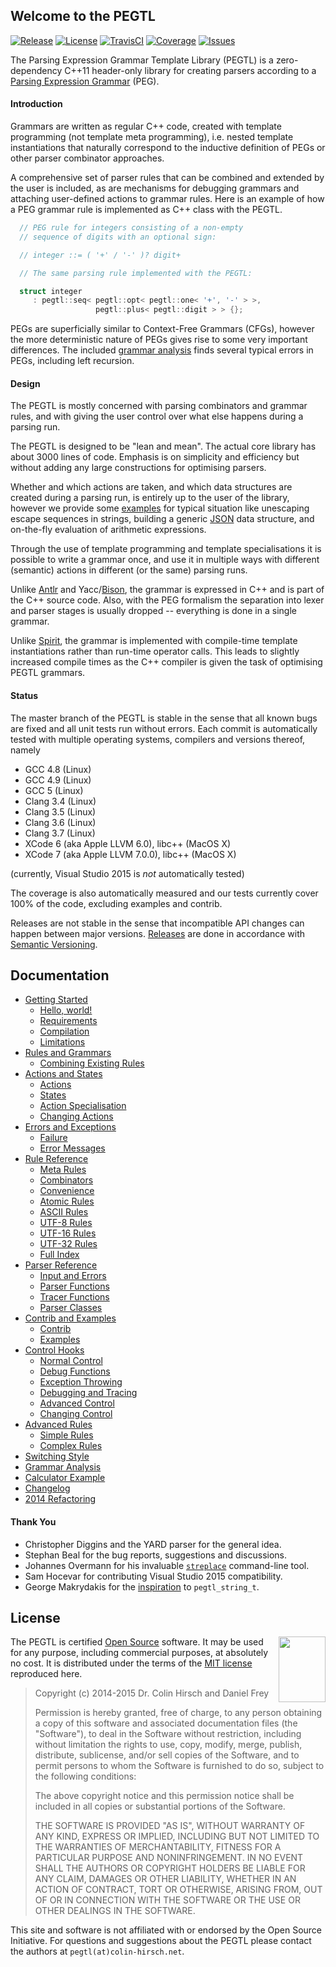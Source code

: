 ## Welcome to the PEGTL

[![Release](https://img.shields.io/github/release/ColinH/PEGTL.svg)](https://github.com/ColinH/PEGTL/releases/latest)
[![License](https://img.shields.io/github/license/ColinH/PEGTL.svg)](#license)
[![TravisCI](https://travis-ci.org/ColinH/PEGTL.svg)](https://travis-ci.org/ColinH/PEGTL)
[![Coverage](https://img.shields.io/coveralls/ColinH/PEGTL.svg)](https://coveralls.io/github/ColinH/PEGTL)
[![Issues](https://img.shields.io/github/issues/ColinH/PEGTL.svg)](https://github.com/ColinH/PEGTL/issues)

The Parsing Expression Grammar Template Library (PEGTL) is a zero-dependency C++11 header-only library for creating parsers according to a [Parsing Expression Grammar](http://en.wikipedia.org/wiki/Parsing_expression_grammar) (PEG).

#### Introduction

Grammars are written as regular C++ code, created with template programming (not template meta programming), i.e. nested template instantiations that naturally correspond to the inductive definition of PEGs or other parser combinator approaches.

A comprehensive set of parser rules that can be combined and extended by the user is included, as are mechanisms for debugging grammars and attaching user-defined actions to grammar rules.
Here is an example of how a PEG grammar rule is implemented as C++ class with the PEGTL.

```c++
  // PEG rule for integers consisting of a non-empty
  // sequence of digits with an optional sign:

  // integer ::= ( '+' / '-' )? digit+

  // The same parsing rule implemented with the PEGTL:

  struct integer
     : pegtl::seq< pegtl::opt< pegtl::one< '+', '-' > >,
                   pegtl::plus< pegtl::digit > > {};
```

PEGs are superficially similar to Context-Free Grammars (CFGs), however the more deterministic nature of PEGs gives rise to some very important differences.
The included [grammar analysis](https://github.com/ColinH/PEGTL/wiki/Grammar-Analysis) finds several typical errors in PEGs, including left recursion.

#### Design

The PEGTL is mostly concerned with parsing combinators and grammar rules, and with giving the user control over what else happens during a parsing run.

The PEGTL is designed to be "lean and mean".
The actual core library has about 3000 lines of code.
Emphasis is on simplicity and efficiency but without adding any large constructions for optimising parsers.

Whether and which actions are taken, and which data structures are created during a parsing run, is entirely up to the user of the library, however we provide some [examples](https://github.com/ColinH/PEGTL/wiki/Contrib-and-Examples#examples) for typical situation like unescaping escape sequences in strings, building a generic [JSON](http://www.json.org/) data structure, and on-the-fly evaluation of arithmetic expressions.

Through the use of template programming and template specialisations it is possible to write a grammar once, and use it in multiple ways with different (semantic) actions in different (or the same) parsing runs.

Unlike [Antlr](http://www.antlr.org/) and Yacc/[Bison](http://www.gnu.org/software/bison/), the grammar is expressed in C++ and is part of the C++ source code.
Also, with the PEG formalism the separation into lexer and parser stages is usually dropped -- everything is done in a single grammar.

Unlike [Spirit](http://boost-spirit.com/), the grammar is implemented with compile-time template instantiations rather than run-time operator calls.
This leads to slightly increased compile times as the C++ compiler is given the task of optimising PEGTL grammars.

#### Status

The master branch of the PEGTL is stable in the sense that all known bugs are fixed and all unit tests run without errors. Each commit is automatically tested with multiple operating systems, compilers and versions thereof, namely

* GCC 4.8 (Linux)
* GCC 4.9 (Linux)
* GCC 5 (Linux)
* Clang 3.4 (Linux)
* Clang 3.5 (Linux)
* Clang 3.6 (Linux)
* Clang 3.7 (Linux)
* XCode 6 (aka Apple LLVM 6.0), libc++ (MacOS X)
* XCode 7 (aka Apple LLVM 7.0.0), libc++ (MacOS X)

(currently, Visual Studio 2015 is *not* automatically tested)

The coverage is also automatically measured and our tests currently cover 100% of the code, excluding examples and contrib.

Releases are not stable in the sense that incompatible API changes can happen between major versions.
[Releases](https://github.com/ColinH/PEGTL/releases) are done in accordance with [Semantic Versioning](http://semver.org/).

## Documentation

* [Getting Started](https://github.com/ColinH/PEGTL/wiki/Getting-Started)
  * [Hello, world!](https://github.com/ColinH/PEGTL/wiki/Getting-Started#hello-world)
  * [Requirements](https://github.com/ColinH/PEGTL/wiki/Getting-Started#requirements)
  * [Compilation](https://github.com/ColinH/PEGTL/wiki/Getting-Started#compilation)
  * [Limitations](https://github.com/ColinH/PEGTL/wiki/Getting-Started#limitations)
* [Rules and Grammars](https://github.com/ColinH/PEGTL/wiki/Rules-and-Grammars)
  * [Combining Existing Rules](https://github.com/ColinH/PEGTL/wiki/Rules-and-Grammars#combining-existing-rules)
* [Actions and States](https://github.com/ColinH/PEGTL/wiki/Actions-and-States)
  * [Actions](https://github.com/ColinH/PEGTL/wiki/Actions-and-States#actions)
  * [States](https://github.com/ColinH/PEGTL/wiki/Actions-and-States#states)
  * [Action Specialisation](https://github.com/ColinH/PEGTL/wiki/Actions-and-States#action-specialisation)
  * [Changing Actions](https://github.com/ColinH/PEGTL/wiki/Actions-and-States#changing-actions)
* [Errors and Exceptions](https://github.com/ColinH/PEGTL/wiki/Errors-and-Exceptions)
  * [Failure](https://github.com/ColinH/PEGTL/wiki/Errors-and-Exceptions#failure)
  * [Error Messages](https://github.com/ColinH/PEGTL/wiki/Errors-and-Exceptions#error-messages)
* [Rule Reference](https://github.com/ColinH/PEGTL/wiki/Rule-Reference)
  * [Meta Rules](https://github.com/ColinH/PEGTL/wiki/Rule-Reference#meta-rules)
  * [Combinators](https://github.com/ColinH/PEGTL/wiki/Rule-Reference#combinators)
  * [Convenience](https://github.com/ColinH/PEGTL/wiki/Rule-Reference#convenience)
  * [Atomic Rules](https://github.com/ColinH/PEGTL/wiki/Rule-Reference#atomic-rules)
  * [ASCII Rules](https://github.com/ColinH/PEGTL/wiki/Rule-Reference#ascii-rules)
  * [UTF-8 Rules](https://github.com/ColinH/PEGTL/wiki/Rule-Reference#utf-8-rules)
  * [UTF-16 Rules](https://github.com/ColinH/PEGTL/wiki/Rule-Reference#utf-16-rules)
  * [UTF-32 Rules](https://github.com/ColinH/PEGTL/wiki/Rule-Reference#utf-32-rules)
  * [Full Index](https://github.com/ColinH/PEGTL/wiki/Rule-Reference#full-index)
* [Parser Reference](https://github.com/ColinH/PEGTL/wiki/Parser-Reference)
  * [Input and Errors](https://github.com/ColinH/PEGTL/wiki/Parser-Reference#input-and-errors)
  * [Parser Functions](https://github.com/ColinH/PEGTL/wiki/Parser-Reference#parser-functions)
  * [Tracer Functions](https://github.com/ColinH/PEGTL/wiki/Parser-Reference#tracer-functions)
  * [Parser Classes](https://github.com/ColinH/PEGTL/wiki/Parser-Reference#parser-classes)
* [Contrib and Examples](https://github.com/ColinH/PEGTL/wiki/Contrib-and-Examples)
  * [Contrib](https://github.com/ColinH/PEGTL/wiki/Contrib-and-Examples#contrib)
  * [Examples](https://github.com/ColinH/PEGTL/wiki/Contrib-and-Examples#examples)
* [Control Hooks](https://github.com/ColinH/PEGTL/wiki/Control-Hooks)
  * [Normal Control](https://github.com/ColinH/PEGTL/wiki/Control-Hooks#normal-control)
  * [Debug Functions](https://github.com/ColinH/PEGTL/wiki/Control-Hooks#debug-functions)
  * [Exception Throwing](https://github.com/ColinH/PEGTL/wiki/Control-Hooks#exception-throwing)
  * [Debugging and Tracing](https://github.com/ColinH/PEGTL/wiki/Control-Hooks#debugging-and-tracing)
  * [Advanced Control](https://github.com/ColinH/PEGTL/wiki/Control-Hooks#advanced-control)
  * [Changing Control](https://github.com/ColinH/PEGTL/wiki/Control-Hooks#changing-control)
* [Advanced Rules](https://github.com/ColinH/PEGTL/wiki/Advanced-Rules)
  * [Simple Rules](https://github.com/ColinH/PEGTL/wiki/Advanced-Rules#simple-rules)
  * [Complex Rules](https://github.com/ColinH/PEGTL/wiki/Advanced-Rules#complex-rules)
* [Switching Style](https://github.com/ColinH/PEGTL/wiki/Switching-Style)
* [Grammar Analysis](https://github.com/ColinH/PEGTL/wiki/Grammar-Analysis)
* [Calculator Example](https://github.com/ColinH/PEGTL/wiki/Calculator-Example)
* [Changelog](https://github.com/ColinH/PEGTL/wiki/Changelog)
* [2014 Refactoring](https://github.com/ColinH/PEGTL/wiki/2014-Refactoring)

#### Thank You

* Christopher Diggins and the YARD parser for the general idea.
* Stephan Beal for the bug reports, suggestions and discussions.
* Johannes Overmann for his invaluable [`streplace`](https://code.google.com/p/streplace/) command-line tool.
* Sam Hocevar for contributing Visual Studio 2015 compatibility.
* George Makrydakis for the [inspiration](https://github.com/irrequietus/typestring) to `pegtl_string_t`.

## License

<a href="http://www.opensource.org/"><img height="105" width="75" align="right" src="http://wiki.opensource.org/bin/download/OSI+Operations/Marketing+%26+Promotional+Collateral/OSI_certified_logo_vector.svg"></a>

The PEGTL is certified [Open Source](http://www.opensource.org/docs/definition.html) software. It may be used for any purpose, including commercial purposes, at absolutely no cost. It is distributed under the terms of the [MIT license](http://www.opensource.org/licenses/mit-license.html) reproduced here.

> Copyright (c) 2014-2015 Dr. Colin Hirsch and Daniel Frey
>
> Permission is hereby granted, free of charge, to any person obtaining a copy of this software and associated documentation files (the "Software"), to deal in the Software without restriction, including without limitation the rights to use, copy, modify, merge, publish, distribute, sublicense, and/or sell copies of the Software, and to permit persons to whom the Software is furnished to do so, subject to the following conditions:
>
> The above copyright notice and this permission notice shall be included in all copies or substantial portions of the Software.
>
> THE SOFTWARE IS PROVIDED "AS IS", WITHOUT WARRANTY OF ANY KIND, EXPRESS OR IMPLIED, INCLUDING BUT NOT LIMITED TO THE WARRANTIES OF MERCHANTABILITY, FITNESS FOR A PARTICULAR PURPOSE AND NONINFRINGEMENT. IN NO EVENT SHALL THE AUTHORS OR COPYRIGHT HOLDERS BE LIABLE FOR ANY CLAIM, DAMAGES OR OTHER LIABILITY, WHETHER IN AN ACTION OF CONTRACT, TORT OR OTHERWISE, ARISING FROM, OUT OF OR IN CONNECTION WITH THE SOFTWARE OR THE USE OR OTHER DEALINGS IN THE SOFTWARE.

This site and software is not affiliated with or endorsed by the Open Source Initiative. For questions and suggestions about the PEGTL please contact the authors at `pegtl(at)colin-hirsch.net`.
